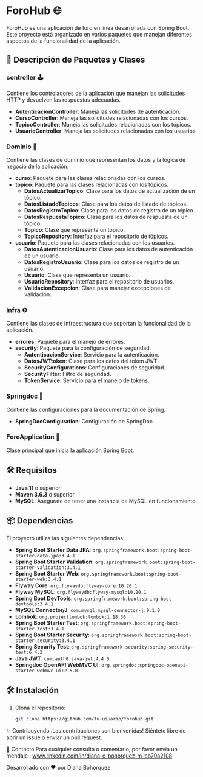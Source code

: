 # ForoHub 🌐

ForoHub es una aplicación de foro en línea desarrollada con Spring Boot. Este proyecto está organizado en varios paquetes que manejan diferentes aspectos de la funcionalidad de la aplicación.

## 📂 Descripción de Paquetes y Clases

### controller 🕹️
Contiene los controladores de la aplicación que manejan las solicitudes HTTP y devuelven las respuestas adecuadas.

- **AutenticacionController**: Maneja las solicitudes de autenticación.
- **CursoController**: Maneja las solicitudes relacionadas con los cursos.
- **TopicoController**: Maneja las solicitudes relacionadas con los tópicos.
- **UsuarioController**: Maneja las solicitudes relacionadas con los usuarios.

### Dominio 💼
Contiene las clases de dominio que representan los datos y la lógica de negocio de la aplicación.

- **curso**: Paquete para las clases relacionadas con los cursos.
- **topico**: Paquete para las clases relacionadas con los tópicos.
  - **DatosActualizarTopico**: Clase para los datos de actualización de un tópico.
  - **DatosListadoTopicos**: Clase para los datos de listado de tópicos.
  - **DatosRegistroTopico**: Clase para los datos de registro de un tópico.
  - **DatosRespuestaTopico**: Clase para los datos de respuesta de un tópico.
  - **Topico**: Clase que representa un tópico.
  - **TopicoRepository**: Interfaz para el repositorio de tópicos.
- **usuario**: Paquete para las clases relacionadas con los usuarios.
  - **DatosAutenticacionUsuario**: Clase para los datos de autenticación de un usuario.
  - **DatosRegistroUsuario**: Clase para los datos de registro de un usuario.
  - **Usuario**: Clase que representa un usuario.
  - **UsuarioRepository**: Interfaz para el repositorio de usuarios.
  - **ValidacionExcepcion**: Clase para manejar excepciones de validación.

### Infra ⚙️
Contiene las clases de infraestructura que soportan la funcionalidad de la aplicación.

- **errores**: Paquete para el manejo de errores.
- **security**: Paquete para la configuración de seguridad.
  - **AutenticacionService**: Servicio para la autenticación.
  - **DatosJWTtoken**: Clase para los datos del token JWT.
  - **SecurityConfigurations**: Configuraciones de seguridad.
  - **SecurityFilter**: Filtro de seguridad.
  - **TokenService**: Servicio para el manejo de tokens.

### Springdoc 📄
Contiene las configuraciones para la documentación de Spring.

- **SpringDocConfiguration**: Configuración de SpringDoc.

### ForoApplication 🚀
Clase principal que inicia la aplicación Spring Boot.

## 🛠️ Requisitos

- **Java 11** o superior
- **Maven 3.6.3** o superior
- **MySQL**: Asegúrate de tener una instancia de MySQL en funcionamiento.

## 📦 Dependencias

El proyecto utiliza las siguientes dependencias:

- **Spring Boot Starter Data JPA**: `org.springframework.boot:spring-boot-starter-data-jpa:3.4.1`
- **Spring Boot Starter Validation**: `org.springframework.boot:spring-boot-starter-validation:3.4.1`
- **Spring Boot Starter Web**: `org.springframework.boot:spring-boot-starter-web:3.4.1`
- **Flyway Core**: `org.flywaydb:flyway-core:10.20.1`
- **Flyway MySQL**: `org.flywaydb:flyway-mysql:10.20.1`
- **Spring Boot DevTools**: `org.springframework.boot:spring-boot-devtools:3.4.1`
- **MySQL Connector/J**: `com.mysql:mysql-connector-j:9.1.0`
- **Lombok**: `org.projectlombok:lombok:1.18.36`
- **Spring Boot Starter Test**: `org.springframework.boot:spring-boot-starter-test:3.4.1`
- **Spring Boot Starter Security**: `org.springframework.boot:spring-boot-starter-security:3.4.1`
- **Spring Security Test**: `org.springframework.security:spring-security-test:6.4.2`
- **Java JWT**: `com.auth0:java-jwt:4.4.0`
- **Springdoc OpenAPI WebMVC UI**: `org.springdoc:springdoc-openapi-starter-webmvc-ui:2.5.0`

## 🛠️ Instalación

1. Clona el repositorio:
   ```bash
   git clone https://github.com/tu-usuario/forohub.git

✨ Contribuyendo ¡Las contribuciones son bienvenidas! Siéntete libre de abrir un issue o enviar un pull request.

💬 Contacto Para cualquier consulta o comentario, por favor envia un mendaje : www.linkedin.com/in/diana-c-bohorquez-m-bb70a2108

Desarrollado con ❤️ por Diana Bohorquez

